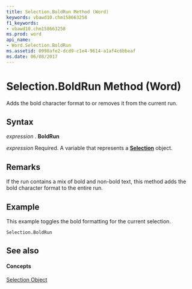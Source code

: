 ```yaml
---
title: Selection.BoldRun Method (Word)
keywords: vbawd10.chm158663258
f1_keywords:
- vbawd10.chm158663258
ms.prod: word
api_name:
- Word.Selection.BoldRun
ms.assetid: 0998afe2-dcd9-c1e4-9614-a1af4c6bbeaf
ms.date: 06/08/2017
---
```



# Selection.BoldRun Method (Word)

Adds the bold character format to or removes it from the current run.


## Syntax

 _expression_ . **BoldRun**

 _expression_ Required. A variable that represents a **[Selection](Word.Selection.md)** object.


## Remarks

 If the run contains a mix of bold and non-bold text, this method adds the bold character format to the entire run.


## Example

This example toggles the bold formatting for the current selection.


```
Selection.BoldRun
```


## See also


#### Concepts


[Selection Object](Word.Selection.md)

